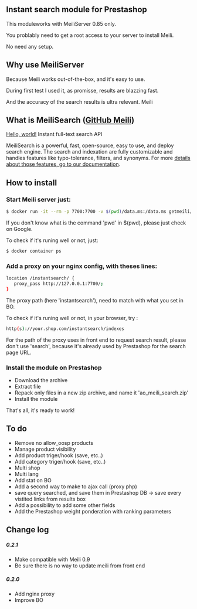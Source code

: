## Instant search module for Prestashop 

This moduleworks with MeiliServer 0.85 only.

You problably need to get a root access to your server to install Meili.

No need any setup.


## Why use MeiliServer

Because Meili works out-of-the-box, and it's easy to use.

During first test I used it, as promisse, results are blazzing fast.

And the accuracy of the search results is ultra relevant.
Meili

## What is MeiliSearch ([GitHub Meili](https://github.com/meilisearch/MeiliSearch/))
<a href="http://example.com/" target="_blank">Hello, world!</a>
Instant full-text search API

MeiliSearch is a powerful, fast, open-source, easy to use, and deploy search engine. The search and indexation are fully customizable and handles features like typo-tolerance, filters, and synonyms.
For more [details about those features, go to our documentation](https://docs.meilisearch.com/).


## How to install

### Start Meili server just:
```sh
$ docker run -it --rm -p 7700:7700 -v $(pwd)/data.ms:/data.ms getmeili/meilisearch
```
If you don't know what is the command 'pwd' in $(pwd), please just check on Google.

To check if it's runing well or not, just:
```sh
$ docker container ps
```

### Add a proxy on your nginx config, with theses lines:
```sh
location /instantsearch/ {
   proxy_pass http://127.0.0.1:7700/;
}
```
The proxy path (here 'instantsearch'), need to match with what you set in BO.

To check if it's runing well or not, in your browser, try :
```sh
http(s)://your.shop.com/instantsearch/indexes
```

For the path of the proxy uses in front end to request search result, please don't use 'search', because it's already used by Prestashop for the search page URL.

### Install the module on Prestashop
* Download the archive
* Extract file 
* Repack only files in a new zip archive, and name it 'ao_meili_search.zip' 
* Install the module

That's all, it's ready to work!



## To do
* Remove no allow_oosp products
* Manage product visibility
* Add product triger/hook (save, etc..)
* Add category triger/hook (save, etc..)
* Multi shop
* Multi lang
* Add stat on BO
* Add a second way to make to ajax call (proxy php)
* save query searched, and save them in Prestashop DB
  -> save every vistited links from results box
* Add a possibility to add some other fields
* Add the Prestashop weight ponderation with ranking parameters

## Change log
##### 0.2.1
* Make compatible with Meili 0.9
* Be sure there is no way to update meili from front end
##### 0.2.0
* Add nginx proxy
* Improve BO

